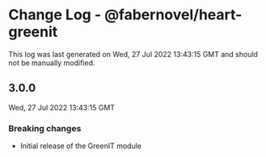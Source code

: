 # Change Log - @fabernovel/heart-greenit

This log was last generated on Wed, 27 Jul 2022 13:43:15 GMT and should not be manually modified.

## 3.0.0
Wed, 27 Jul 2022 13:43:15 GMT

### Breaking changes

- Initial release of the GreenIT module

